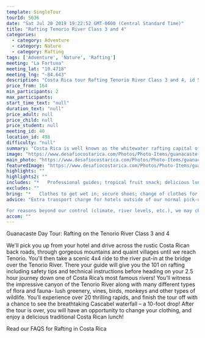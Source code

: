 ```yaml
---
template: SingleTour
tourId: 5636
date: "Sat Jul 20 2019 19:22:52 GMT-0600 (Central Standard Time)"
title: "Rafting Tenorio River Class 3 and 4"
categories: 
  - category: Adventure
  - category: Nature
  - category: Rafting
tags: ['Adventure', 'Nature', 'Rafting']
meeting: "La Fortuna"
meeting_lat: "10.4718"
meeting_lng: "-84.643"
description: "Costa Rica tour Rafting Tenorio River Class 3 and 4, id 5636"
price_from: 164
min_participants: 2
max_participants: 
start_time_text: "null"
duration_text: "null"
price_adult: null
price_child: null
price_student: null
meeting_id: 40
location_id: 498
difficulty: "null"
summary: "Costa Rica is well known as the whitewater rafting capital of the world due to its abundance of exciting, raging rivers. Outdoor enthusiasts love the exotic flora and fauna you see as you descend the non-stop Class 3 and 4 rapids of the Tenorio River. This amazing rafting trips ends with Costa Rica's biggest rapid Cascabel Falls!"
image: "https://www.desafiocostarica.com/Photos/Photo-Items/guanacaste-day-tour-rafting-on-the-tenorio-river-class-3-and-4-1430069498.jpg"
main_photo: "https://www.desafiocostarica.com/Photos/Photo-Items/guanacaste-day-tour-rafting-on-the-tenorio-river-class-3-and-4-1430069498.jpg"
featuredImage: "https://www.desafiocostarica.com/Photos/Photo-Items/guanacaste-day-tour-rafting-on-the-tenorio-river-class-3-and-4-1430069498.jpg"
highlights: ""
highlights2: ""
includes: "*   Professional guides; tropical fruit snack; delicious lunch; transport"
excludes: ""
bring: "*   Clothes to get wet in; secure shoes; change of clothes for after the tour; a little extra spending money in case you want to buy some beers and the photo CD of your tour; and a big smile"
advice: "Extra transport charge for hotels outside of our normal pick-up zone. Please inquire to confirm hotel pick-up time and pricing. For Nosara or Punta Islita Beaches: extra charge $30.Extra $25 charge per person for pick-up/drop-off to hotel Dreams Las MareasHave a look at our Adventure Waiver if you have questions about our Costa Rica adventure tour policies.

For reasons beyond our control (climate, river levels, etc.), we may change to a more-suitable tour with an equal or similar adventure-appeal or offer other tour options so you don't miss out on a fun day in Costa Rica. We reserve the right to cancel a trip due to unfavorable conditions & will only run a tour according to our policies. Full refund is given if (on rare occasion) no tour is run. This adventure involves some inherent risk and physical exertion, so you must be in good physical condition!"
accom: ""
---
```

Guanacaste Day Tour: Rafting on the Tenorio River Class 3 and 4

We'll pick you up from your hotel and drive across the rustic Costa Rican back roads, through gorgeous mountains and quaint villages until we reach Tenorio. You'll then take a scenic 4x4 ride to the river put-in at the bridge over the Tenorio River. There your guide will give you the 101 on rafting including safety tips and technical instructions before heading on your 2.5 hour journey down one of Costa Rica’s most famous rivers! You’ll witness the impressive canyon of the Tenorio River along with many different types of flora and fauna- lush greenery, vines, birds, monkeys and other types of wildlife. You’ll experience over 20 thrilling rapids, and finish the tour off with a chance to see the breathtaking Cascabel waterfall – a 10-foot drop! After the tour is over, you will have an opportunity to change your clothing, and enjoy a delicious traditional Costa Rican lunch!

Read our FAQS for Rafting in Costa Rica